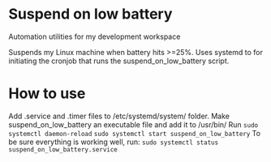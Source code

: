 # Suspend on low battery
Automation utilities for my development workspace

Suspends my Linux machine when battery hits >=25%.
Uses systemd to for initiating the cronjob that runs the suspend_on_low_battery script.

# How to use
Add .service and .timer files to /etc/systemd/system/ folder.
Make suspend_on_low_battery an executable file and add it to /usr/bin/
Run 
`sudo systemctl daemon-reload`
`sudo systemctl start suspend_on_low_battery`
To be sure everything is working well, run:
`sudo systemctl status suspend_on_low_battery.service`

